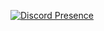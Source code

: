 [![Discord Presence](https://lanyard.cnrad.dev/api/419463672700600322/theme=dark/bg=8b0000)](https://discord.com/users/419463672700600322)
